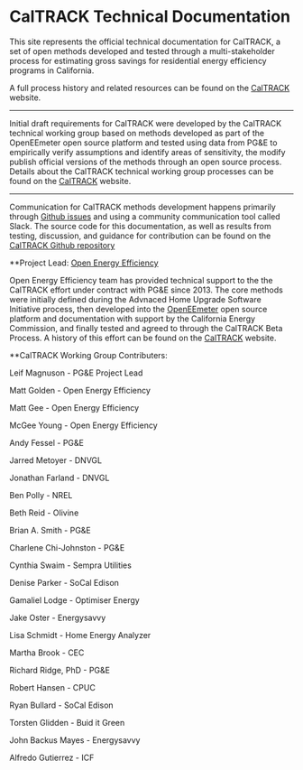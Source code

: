 # CalTRACK Technical Documentation

This site represents the official technical documentation for CalTRACK, a set of open methods developed and tested through a multi-stakeholder process for estimating gross savings for residential energy efficiency programs in California.

A full process history and related resources can be found on the [CalTRACK](http://www.caltrack.org) website.

-----

Initial draft requirements for CalTRACK were developed by the CalTRACK technical working group based on methods developed as part of the OpenEEmeter open source platform and tested using data from PG&E to empirically verify assumptions and identify areas of sensitivity, the modify publish official versions of the methods through an open source process. Details about the CalTRACK technical working group processes can be found on the [CalTRACK](http://www.caltrack.org/methods-dev-process.html) website.

----

Communication for CalTRACK methods development happens primarily through [Github issues](https://github.com/impactlab/caltrack/issues) and using a community communication tool called Slack. The source code for this documentation, as well as results from testing, discussion, and guidance for contribution can be found on the [CalTRACK Github repository](https://github.com/impactlab/caltrack)

**Project Lead:
[Open Energy Efficiency](http://openeemeter.org)

Open Energy Efficiency team has provided technical support to the the CalTRACK effort under contract with PG&E since 2013. The core methods were initially defined during the Advnaced Home Upgrade Software Initiative process, then developed into the [OpenEEmeter](http://www.openeemeter.org) open source platform and documentation with support by the California Energy Commission, and finally tested and agreed to through the CalTRACK Beta Process. A history of this effort can be found on the [CalTRACK](http://www.caltrack.org/caltrack-history.html) website.

**CalTRACK Working Group Contributers:

Leif Magnuson - PG&E Project Lead

Matt Golden - Open Energy Efficiency 

Matt Gee - Open Energy Efficiency 

McGee Young - Open Energy Efficiency

Andy Fessel - PG&E

Jarred Metoyer - DNVGL

Jonathan Farland - DNVGL

Ben Polly - NREL

Beth Reid - Olivine

Brian A. Smith - PG&E

Charlene Chi-Johnston - PG&E

Cynthia Swaim - Sempra Utilities

Denise Parker - SoCal Edison

Gamaliel Lodge - Optimiser Energy 

Jake Oster -  Energysavvy 

Lisa Schmidt - Home Energy Analyzer

Martha Brook - CEC

Richard Ridge, PhD - PG&E

Robert Hansen - CPUC

Ryan Bullard - SoCal Edison

Torsten Glidden - Buid it Green

John Backus Mayes - Energysavvy

Alfredo Gutierrez - ICF
